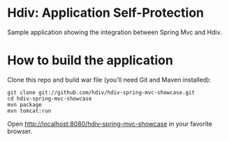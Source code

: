 Hdiv: Application Self-Protection
=================================
Sample application showing the integration between Spring Mvc and Hdiv.

How to build the application
============================
Clone this repo and build war file (you'll need Git and Maven installed):

    git clone git://github.com/hdiv/hdiv-spring-mvc-showcase.git
    cd hdiv-spring-mvc-showcase
    mvn package
    mvn tomcat:run

Open [http://localhost:8080/hdiv-spring-mvc-showcase](http://localhost:8080/hdiv-spring-mvc-showcase) in your favorite browser.
